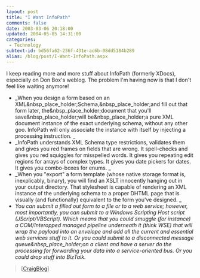 ```yaml
---
layout: post
title: "I Want InfoPath"
comments: false
date: 2003-03-06 20:18:00
updated: 2004-05-05 14:31:00
categories:
 - Technology
subtext-id: bd56fa62-236f-431e-ac6b-08dd5184b289
alias: /blog/post/I-Want-InfoPath.aspx
---
```



I keep reading more and more stuff about InfoPath (formerly XDocs), especially on Don Box's weblog. The problem I'm having now is that I don't feel like waiting anymore!

  * _When you design a form based on an XML&nbsp_place_holder;Schema,&nbsp_place_holder;and fill out that form later, the&nbsp_place_holder;document that you'll save&nbsp_place_holder;will be&nbsp_place_holder;a pure XML document instance of the exact underlying schema, without any other goo. InfoPath will only associate the instance with itself by injecting a processing instruction. _
  * _InfoPath understands XML Schema type restrictions, validates them and gives you red frames on fields that are wrong. It spell-checks and gives you red squiggles for misspelled words. It gives you repeating edit regions for arrays of complex types. It gives you date pickers for dates. It gives you combo-boxes for enums. _
  * _When you "export" a form template (whose native storage format is, inexplicably, binary), you will find an XSLT innocently hanging out in your output directory. That stylesheet is capable of rendering an XML instance of the underlying schema to a proper DHTML page that is visually (and functionally) equivalent to the form you've designed. _
  * _You can submit a filled out form to a file or to a web service; however, most importantly, you can submit to a Windows Scripting Host script (JScript/VBScript). Which means that you could smuggle (for instance) a COM/Interopped managed pipeline underneath it (think WSE) that will wrap the payload into an envelope and add all the current and essential web services stuff to it. Or you could submit to a disconnected message queue&nbsp_place_holder;on a client and have a server do the processing for forwarding your data into a service-oriented bus. Or you could drop stuff into BizTalk._

> [[CraigBlog](http://staff.develop.com/candera/weblog/)]
